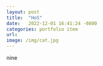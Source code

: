 ```yaml
---
layout: post
title:  "HoS"
date:   2022-12-01 16:41:24 -0800
categories: portfolio item
url:
image: /img/cat.jpg
---
```

nine
